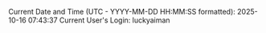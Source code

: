 Current Date and Time (UTC - YYYY-MM-DD HH:MM:SS formatted): 2025-10-16 07:43:37
Current User's Login: luckyaiman
